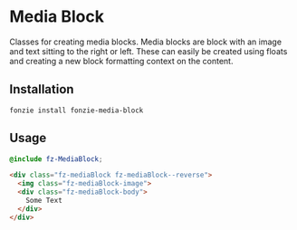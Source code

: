 # Media Block

Classes for creating media blocks. Media blocks are block with an image and text
sitting to the right or left. These can easily be created using floats and creating
a new block formatting context on the content.

## Installation

```
fonzie install fonzie-media-block
```

## Usage

```scss
@include fz-MediaBlock;
```

```html
<div class="fz-mediaBlock fz-mediaBlock--reverse">
  <img class="fz-mediaBlock-image">
  <div class="fz-mediaBlock-body">
    Some Text
  </div>
</div>
```